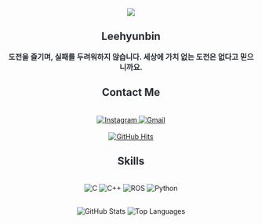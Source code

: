 <div align="center">
	<img src="https://capsule-render.vercel.app/api?type=waving&color=0:00a7bd,100:009afa&height=180&text=PoroHyun&animation=&fontColor=ffffff&fontSize=60" />
</div>

<div align="center"> 
	<h2 style="color: #282d33;"> Leehyunbin </h2>  
	<div style="font-weight: 700; font-size: 15px; text-align: center; color: #282d33;">
		도전을 즐기며, 실패를 두려워하지 않습니다. 세상에 가치 없는 도전은 없다고 믿으니까요.
	</div> 
</div>

<div align="center">
	<h2 style="color: #282d33;"> Contact Me </h2> 
	<br> 
	<div align="center">
		<a href="https://www.instagram.com/hyunbin.0.3">
			<img src="https://img.shields.io/badge/Instagram-E4405F?style=for-the-badge&logo=Instagram&logoColor=white" alt="Instagram" />
		</a>
		<a href="mailto:unit60888@gmail.com">
			<img src="https://img.shields.io/badge/Gmail-EA4335?style=for-the-badge&logo=Gmail&logoColor=white" alt="Gmail" />
		</a>
	</div>  
	<br> 
	<div align="center">
		<a href="https://hits.seeyoufarm.com">
			<img src="https://hits.seeyoufarm.com/api/count/incr/badge.svg?url=https%3A%2F%2Fgithub.com%2FLeehyunbin0131%2F&count_bg=%23000000&title_bg=%23000000&icon=github.svg&icon_color=%23FFFFFF&title=GitHub&edge_flat=false" alt="GitHub Hits" />
		</a>
	</div> 
</div>

<div align="center"> 
	<h2 style="color: #282d33;"> Skills </h2> 
	<br>
	<div align="center">
		<img src="https://img.shields.io/badge/C-00599C?style=for-the-badge&logo=C&logoColor=white" alt="C" />
		<img src="https://img.shields.io/badge/C%2B%2B-00599C?style=for-the-badge&logo=C%2B%2B&logoColor=white" alt="C++" />
		<img src="https://img.shields.io/badge/ROS-FF6600?style=for-the-badge&logo=ROS&logoColor=white" alt="ROS" />
		<img src="https://img.shields.io/badge/Python-FFD43B?style=for-the-badge&logo=Python&logoColor=blue" alt="Python" />
	</div> 
</div>

<div align="center"> 
	<h2 style="color: #282d33;"></h2> 
	<div align="center">
		<img src="https://github-readme-stats.vercel.app/api?username=Leehyunbin0131&bg_color=60,ffffff,c7c7c7&title_color=292929&text_color=292929" alt="GitHub Stats" />
		<img src="https://github-readme-stats.vercel.app/api/top-langs/?username=Leehyunbin0131&layout=compact&bg_color=60,ffffff,c7c7c7&title_color=292929&text_color=292929" alt="Top Languages" />
	</div> 
</div>

